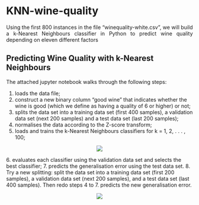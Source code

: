 # KNN-wine-quality
<p align="justify">
Using the first 800 instances in the file “winequality-white.csv”, we will build a k-Nearest Neighbours classifier in Python to predict wine quality depending on eleven different factors
</p>

## Predicting Wine Quality with k-Nearest Neighbours
The attached jupyter notebook walks through the following steps:
1. loads the data file;
2. construct a new binary column “good wine” that indicates whether the wine is good (which we define as having a quality of 6 or higher) or not;
3. splits the data set into a training data set (first 400 samples), a validation data set (next 200 samples) and a test data set (last 200 samples);
4. normalises the data according to the Z-score transform;
5. loads and trains the k-Nearest Neighbours classifiers for k = 1, 2, . . . , 100;
<p align="center">
<img src = "https://user-images.githubusercontent.com/70657426/150609047-44fc5827-d856-4e3e-96a3-a3c89093ca42.png">
</p>
6. evaluates each classifier using the validation data set and selects the best classifier;
7. predicts the generalisation error using the test data set.
8. Try a new splitting: split the data set into a training data set (first 200 samples), a validation data set (next 200 samples), and a test data set (last 400 samples). Then redo steps 4 to 7. predicts the new generalisation error.
<p align="center">
  <img src ="https://user-images.githubusercontent.com/70657426/150609074-12ddbb0d-f3b6-4755-8f3f-f2a68fc5676a.png">
</p>

